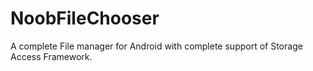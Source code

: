 # NoobFileChooser
A complete File manager for Android with complete support of Storage Access Framework.
